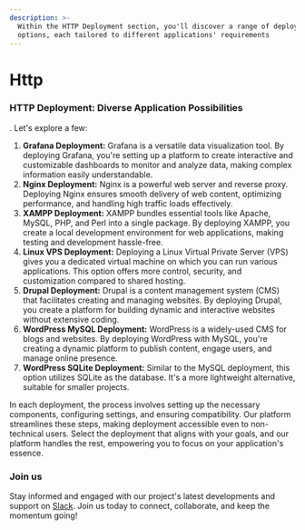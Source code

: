 ```yaml
---
description: >-
  Within the HTTP Deployment section, you'll discover a range of deployment
  options, each tailored to different applications' requirements
---
```


# Http

### **HTTP Deployment: Diverse Application Possibilities**

. Let's explore a few:

1. **Grafana Deployment:** Grafana is a versatile data visualization tool. By deploying Grafana, you're setting up a platform to create interactive and customizable dashboards to monitor and analyze data, making complex information easily understandable.
2. **Nginx Deployment:** Nginx is a powerful web server and reverse proxy. Deploying Nginx ensures smooth delivery of web content, optimizing performance, and handling high traffic loads effectively.
3. **XAMPP Deployment:** XAMPP bundles essential tools like Apache, MySQL, PHP, and Perl into a single package. By deploying XAMPP, you create a local development environment for web applications, making testing and development hassle-free.
4. **Linux VPS Deployment:** Deploying a Linux Virtual Private Server (VPS) gives you a dedicated virtual machine on which you can run various applications. This option offers more control, security, and customization compared to shared hosting.
5. **Drupal Deployment:** Drupal is a content management system (CMS) that facilitates creating and managing websites. By deploying Drupal, you create a platform for building dynamic and interactive websites without extensive coding.
6. **WordPress MySQL Deployment:** WordPress is a widely-used CMS for blogs and websites. By deploying WordPress with MySQL, you're creating a dynamic platform to publish content, engage users, and manage online presence.
7. **WordPress SQLite Deployment:** Similar to the MySQL deployment, this option utilizes SQLite as the database. It's a more lightweight alternative, suitable for smaller projects.

In each deployment, the process involves setting up the necessary components, configuring settings, and ensuring compatibility. Our platform streamlines these steps, making deployment accessible even to non-technical users. Select the deployment that aligns with your goals, and our platform handles the rest, empowering you to focus on your application's essence.

### Join us

Stay informed and engaged with our project's latest developments and support on [Slack](https://app.slack.com/client/T04QS32JX6E/C04QKEWE146). Join us today to connect, collaborate, and keep the momentum going!&#x20;
